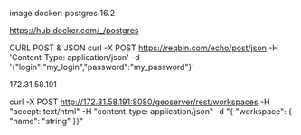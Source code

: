 image docker: postgres:16.2

https://hub.docker.com/_/postgres


CURL POST & JSON
curl -X POST https://reqbin.com/echo/post/json
   -H 'Content-Type: application/json'
   -d '{"login":"my_login","password":"my_password"}'
   
   
   172.31.58.191
   
   
   
   
curl -X POST http://172.31.58.191:8080/geoserver/rest/workspaces -H  "accept: text/html" -H  "content-type: application/json" -d "{  \"workspace\": {    \"name\": \"string\"  }}"


